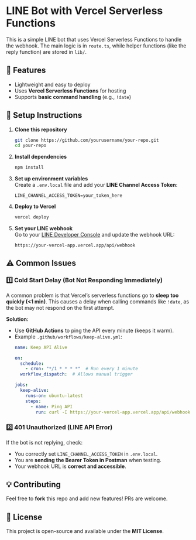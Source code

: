


# LINE Bot with Vercel Serverless Functions  

This is a simple LINE bot that uses Vercel Serverless Functions to handle the webhook. The main logic is in `route.ts`, while helper functions (like the reply function) are stored in `lib/`.  

## 🚀 Features  
- Lightweight and easy to deploy  
- Uses **Vercel Serverless Functions** for hosting  
- Supports **basic command handling** (e.g., `!date`)  

## 📌 Setup Instructions  

1. **Clone this repository**  
   ```bash
   git clone https://github.com/yourusername/your-repo.git
   cd your-repo
   ```

2. **Install dependencies**  
   ```bash
   npm install
   ```

3. **Set up environment variables**  
   Create a `.env.local` file and add your **LINE Channel Access Token**:  
   ```plaintext
   LINE_CHANNEL_ACCESS_TOKEN=your_token_here
   ```

4. **Deploy to Vercel**  
   ```bash
   vercel deploy
   ```

5. **Set your LINE webhook**  
   Go to your [LINE Developer Console](https://developers.line.biz/) and update the webhook URL:  
   ```
   https://your-vercel-app.vercel.app/api/webhook
   ```

## ⚠️ Common Issues  

### 1️⃣ **Cold Start Delay (Bot Not Responding Immediately)**  
A common problem is that Vercel’s serverless functions go to **sleep too quickly (<1 min)**. This causes a delay when calling commands like `!date`, as the bot may not respond on the first attempt.  

**Solution:**  
- Use **GitHub Actions** to ping the API every minute (keeps it warm).  
- Example `.github/workflows/keep-alive.yml`:  
  ```yaml
  name: Keep API Alive

  on:
    schedule:
      - cron: "*/1 * * * *"  # Run every 1 minute
    workflow_dispatch:  # Allows manual trigger

  jobs:
    keep-alive:
      runs-on: ubuntu-latest
      steps:
        - name: Ping API
          run: curl -I https://your-vercel-app.vercel.app/api/webhook
  ```

### 2️⃣ **401 Unauthorized (LINE API Error)**  
If the bot is not replying, check:  
- You correctly set `LINE_CHANNEL_ACCESS_TOKEN` in `.env.local`.  
- You are **sending the Bearer Token in Postman** when testing.  
- Your webhook URL is **correct and accessible**.  

## 💡 Contributing  
Feel free to **fork** this repo and add new features! PRs are welcome.  

## 📄 License  
This project is open-source and available under the **MIT License**.  
```
